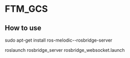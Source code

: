 # FTM_GCS

## How to use

  sudo apt-get install ros-melodic--rosbridge-server

  roslaunch rosbridge_server rosbridge_websocket.launch

